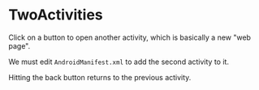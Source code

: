 # TwoActivities

Click on a button to open another activity, which is basically a new "web page".

We must edit `AndroidManifest.xml` to add the second activity to it.

Hitting the back button returns to the previous activity.
